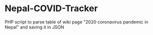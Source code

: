 # Nepal-COVID-Tracker
PHP script to parse table of wiki page "2020 coronavirus pandemic in Nepal" and saving it in JSON

